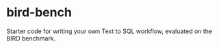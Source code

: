 # bird-bench
Starter code for writing your own Text to SQL workflow, evaluated on the BIRD benchmark.
